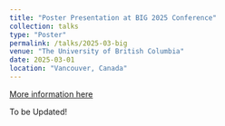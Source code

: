 ```yaml
---
title: "Poster Presentation at BIG 2025 Conference"
collection: talks
type: "Poster"
permalink: /talks/2025-03-big
venue: "The University of British Columbia"
date: 2025-03-01
location: "Vancouver, Canada"
---
```


[More information here]([http://exampleurl.com](https://www.bigresearchday.com))

To be Updated!
